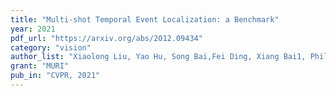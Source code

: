 ```yaml
---
title: "Multi-shot Temporal Event Localization: a Benchmark"
year: 2021
pdf_url: "https://arxiv.org/abs/2012.09434"
category: "vision"
author_list: "Xiaolong Liu, Yao Hu, Song Bai,Fei Ding, Xiang Bai1, Philip H.S. Torr"
grant: "MURI"
pub_in: "CVPR, 2021"
---
```


